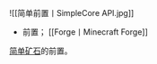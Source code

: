 ![[简单前置丨SimpleCore API.jpg]]
- 前置；
 [[Forge丨Minecraft Forge]]

[简单矿石](https://www.mcmod.cn/class/64.html)的前置。